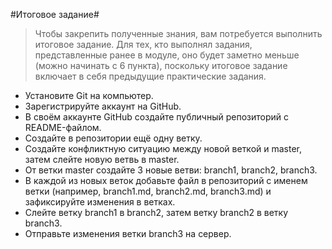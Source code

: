 #Итоговое задание#
>Чтобы закрепить полученные знания, вам потребуется выполнить итоговое задание. Для тех, кто выполнял задания, представленные ранее в модуле, оно будет заметно меньше (можно начинать с 6 пункта), поскольку итоговое задание включает в себя предыдущие практические задания.
* Установите Git на компьютер.
* Зарегистрируйте аккаунт на GitHub.
* В своём аккаунте GitHub создайте публичный репозиторий с README-файлом.
* Создайте в репозитории ещё одну ветку.
* Создайте конфликтную ситуацию между новой веткой и master, затем слейте новую ветвь в master.
* От ветки master создайте 3 новые ветви: branch1, branch2, branch3.
* В каждой из новых веток добавьте файл в репозиторий с именем ветки (например, branch1.md, branch2.md, branch3.md) и зафиксируйте изменения в ветках.
* Слейте ветку branch1 в branch2, затем ветку branch2 в ветку branch3.
* Отправьте изменения ветки branch3 на сервер.
